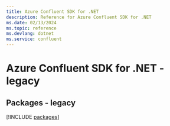 ```yaml
---
title: Azure Confluent SDK for .NET
description: Reference for Azure Confluent SDK for .NET
ms.date: 02/13/2024
ms.topic: reference
ms.devlang: dotnet
ms.service: confluent
---
```

# Azure Confluent SDK for .NET - legacy
## Packages - legacy
[!INCLUDE [packages](confluent-index.md)]